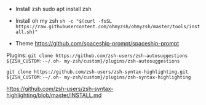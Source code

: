 - Install zsh
sudo apt install zsh

- Install oh my zsh
``sh -c "$(curl -fsSL https://raw.githubusercontent.com/ohmyzsh/ohmyzsh/master/tools/install.sh)"``

- Theme
https://github.com/spaceship-prompt/spaceship-prompt

Plugins:
``git clone https://github.com/zsh-users/zsh-autosuggestions ${ZSH_CUSTOM:-~/.oh-
my-zsh/custom}/plugins/zsh-autosuggestions``

``git clone https://github.com/zsh-users/zsh-syntax-highlighting.git ${ZSH_CUSTOM:-~/.oh- my-zsh/custom}/plugins/zsh-syntax-highlighting``

https://github.com/zsh-users/zsh-syntax-highlighting/blob/master/INSTALL.md



